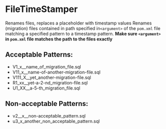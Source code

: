 # FileTimeStamper
Renames files, replaces a placeholder with timestamp values
Renames (migration) files contained in path specified in`<argument>` of the `pom.xml` file matching a specified pattern to 
a timestamp pattern. 
**Make sure `<argument>` in `pom.xml` file matches the path to the files exactly**

## Acceptable Patterns:
+ V1_x__name_of_migration_file.sql
+ V11_x__name-of-another-migration-file.sql
+ V111_X__yet_another-migration-file.sql
+ R1_xx__yet-a-2-nd_migration-file.sql
+ U1_XX__a-5-th_migration_file.sql

## Non-acceptable Patterns:
- v2__x__non-acceptable_pattern.sql
- u3_x_another_non_acceptable_pattern.sql

